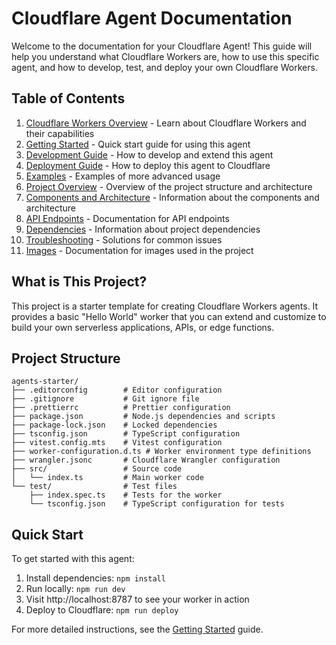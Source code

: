 # Cloudflare Agent Documentation

Welcome to the documentation for your Cloudflare Agent! This guide will help you understand what Cloudflare Workers are, how to use this specific agent, and how to develop, test, and deploy your own Cloudflare Workers.

## Table of Contents

1. [Cloudflare Workers Overview](./docs/cloudflare-workers-overview.md) - Learn about Cloudflare Workers and their capabilities
2. [Getting Started](./docs/getting-started.md) - Quick start guide for using this agent
3. [Development Guide](./docs/development-guide.md) - How to develop and extend this agent
4. [Deployment Guide](./docs/deployment-guide.md) - How to deploy this agent to Cloudflare
5. [Examples](./docs/examples.md) - Examples of more advanced usage
6. [Project Overview](./docs/project-overview.md) - Overview of the project structure and architecture
7. [Components and Architecture](./docs/components.md) - Information about the components and architecture
8. [API Endpoints](./docs/api-endpoints.md) - Documentation for API endpoints
9. [Dependencies](./docs/dependencies.md) - Information about project dependencies
10. [Troubleshooting](./docs/troubleshooting.md) - Solutions for common issues
11. [Images](./docs/images.md) - Documentation for images used in the project

## What is This Project?

This project is a starter template for creating Cloudflare Workers agents. It provides a basic "Hello World" worker that you can extend and customize to build your own serverless applications, APIs, or edge functions.

## Project Structure

```
agents-starter/
├── .editorconfig        # Editor configuration
├── .gitignore           # Git ignore file
├── .prettierrc          # Prettier configuration
├── package.json         # Node.js dependencies and scripts
├── package-lock.json    # Locked dependencies
├── tsconfig.json        # TypeScript configuration
├── vitest.config.mts    # Vitest configuration
├── worker-configuration.d.ts # Worker environment type definitions
├── wrangler.jsonc       # Cloudflare Wrangler configuration
├── src/                 # Source code
│   └── index.ts         # Main worker code
└── test/                # Test files
    ├── index.spec.ts    # Tests for the worker
    └── tsconfig.json    # TypeScript configuration for tests
```

## Quick Start

To get started with this agent:

1. Install dependencies: `npm install`
2. Run locally: `npm run dev`
3. Visit http://localhost:8787 to see your worker in action
4. Deploy to Cloudflare: `npm run deploy`

For more detailed instructions, see the [Getting Started](./docs/getting-started.md) guide.
